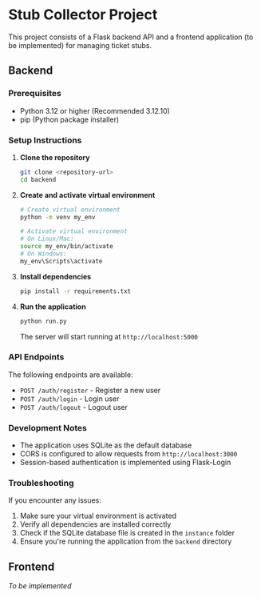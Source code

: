 # Stub Collector Project

This project consists of a Flask backend API and a frontend application (to be implemented) for managing ticket stubs.

## Backend

### Prerequisites

- Python 3.12 or higher (Recommended 3.12.10)
- pip (Python package installer)

### Setup Instructions

1. **Clone the repository**

   ```bash
   git clone <repository-url>
   cd backend
   ```

2. **Create and activate virtual environment**

   ```bash
   # Create virtual environment
   python -m venv my_env

   # Activate virtual environment
   # On Linux/Mac:
   source my_env/bin/activate
   # On Windows:
   my_env\Scripts\activate
   ```

3. **Install dependencies**

   ```bash
   pip install -r requirements.txt
   ```

4. **Run the application**
   ```bash
   python run.py
   ```
   The server will start running at `http://localhost:5000`

### API Endpoints

The following endpoints are available:

- `POST /auth/register` - Register a new user
- `POST /auth/login` - Login user
- `POST /auth/logout` - Logout user

### Development Notes

- The application uses SQLite as the default database
- CORS is configured to allow requests from `http://localhost:3000`
- Session-based authentication is implemented using Flask-Login

### Troubleshooting

If you encounter any issues:

1. Make sure your virtual environment is activated
2. Verify all dependencies are installed correctly
3. Check if the SQLite database file is created in the `instance` folder
4. Ensure you're running the application from the `backend` directory

## Frontend

_To be implemented_
